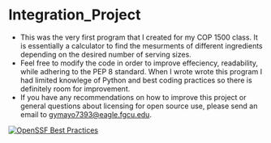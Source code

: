 # Integration_Project
- This was the very first program that I created for my COP 1500 class. It is essentially a calculator to find the mesurments of different ingredients depending on the desired number of serving sizes.
- Feel free to modify the code in order to improve effeciency, readability, while adhering to the PEP 8 standard. When I wrote wrote this program I had limited knowlege of Python and best coding practices so there is definitely room for improvement.
- If you have any recommendations on how to improve this project or general questions about licensing for open source use,  please send an email to gymayo7393@eagle.fgcu.edu.

[![OpenSSF Best Practices](https://www.bestpractices.dev/projects/8508/badge)](https://www.bestpractices.dev/projects/8508)
